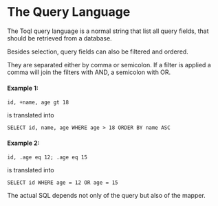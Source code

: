 # The Query Language

The Toql query language is a normal string that list all query fields, that should be retrieved from a database. 

Besides selection, query fields can also be filtered and ordered. 

They are separated either by comma or semicolon. If a filter is applied a comma will join the filters with AND, a semicolon with OR.

#### Example 1:
    id, +name, age gt 18
 is translated into 

    SELECT id, name, age WHERE age > 18 ORDER BY name ASC
 
#### Example 2:
    id, .age eq 12; .age eq 15
 is translated into
 
    SELECT id WHERE age = 12 OR age = 15


The actual SQL depends not only of the query but also of the mapper. 
 
 
 

 
